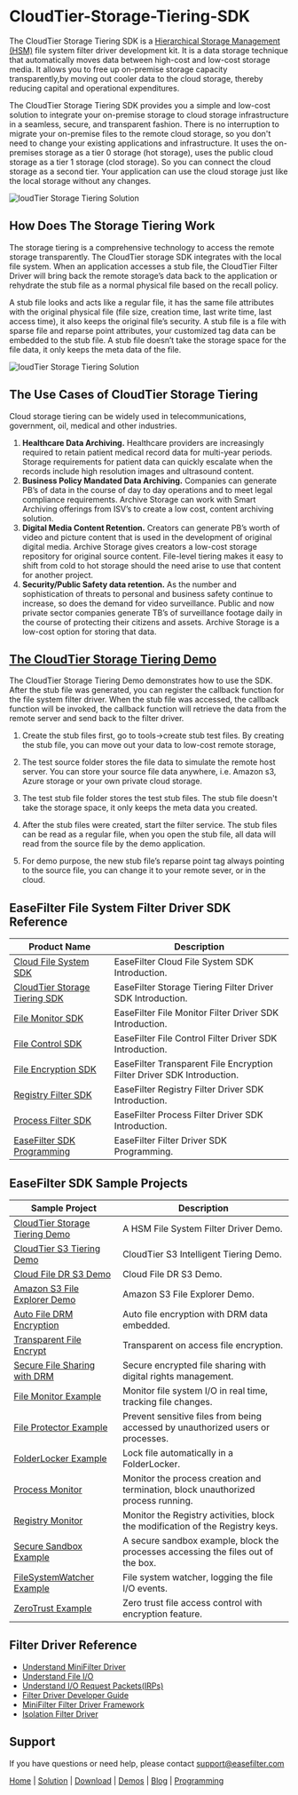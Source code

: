 # CloudTier-Storage-Tiering-SDK
The CloudTier Storage Tiering SDK is a [Hierarchical Storage Management (HSM)](https://www.easefilter.com/cloud/Hierarchical-storage-management.htm) file system filter driver development kit. It is a data storage technique that automatically moves data between high-cost and low-cost storage media. It allows you to free up on-premise storage capacity transparently,by moving out cooler data to the cloud storage, thereby reducing capital and operational expenditures.

The CloudTier Storage Tiering SDK provides you a simple and low-cost solution to integrate your on-premise storage to cloud storage infrastructure in a seamless, secure, and transparent fashion. There is no interruption to migrate your on-premise files to the remote cloud storage, so you don't need to change your existing applications and infrastructure. It uses the on-premises storage as a tier 0 storage (hot storage), uses the public cloud storage as a tier 1 storage (clod storage). So you can connect the cloud storage as a second tier. Your application can use the cloud storage just like the local storage without any changes.

![loudTier Storage Tiering Solution](https://www.easefilter.com/images/CloudTier.png)

## How Does The Storage Tiering Work
The storage tiering is a comprehensive technology to access the remote storage transparently. The CloudTier storage SDK integrates with the local file system. When an application accesses a stub file, the CloudTier Filter Driver will bring back the remote storage’s data back to the application or rehydrate the stub file as a normal physical file based on the recall policy.

A stub file looks and acts like a regular file, it has the same file attributes with the original physical file (file size, creation time, last write time, last access time), it also keeps the original file’s security. A stub file is a file with sparse file and reparse point attributes, your customized tag data can be embedded to the stub file. A stub file doesn’t take the storage space for the file data, it only keeps the meta data of the file.

![loudTier Storage Tiering Solution](https://www.easefilter.com/images/stub.png)

## The Use Cases of CloudTier Storage Tiering
Cloud storage tiering can be widely used in telecommunications, government, oil, medical and other industries.

1. **Healthcare Data Archiving.** Healthcare providers are increasingly required to retain patient medical record data for multi-year periods. Storage requirements for patient data can quickly escalate when the records include high resolution images and ultrasound content.
2. **Business Policy Mandated Data Archiving.** Companies can generate PB’s of data in the course of day to day operations and to meet legal compliance requirements. Archive Storage can work with Smart Archiving offerings from ISV’s to create a low cost, content archiving solution.
3. **Digital Media Content Retention.** Creators can generate PB’s worth of video and picture content that is used in the development of original digital media. Archive Storage gives creators a low-cost storage repository for original source content. File-level tiering makes it easy to shift from cold to hot storage should the need arise to use that content for another project.
4. **Security/Public Safety data retention.** As the number and sophistication of threats to personal and business safety continue to increase, so does the demand for video surveillance. Public and now private sector companies generate TB’s of surveillance footage daily in the course of protecting their citizens and assets. Archive Storage is a low-cost option for storing that data.

## [The CloudTier Storage Tiering Demo](https://www.easefilter.com/cloud/cloudtier-storage-tiering-demo.htm)
The CloudTier Storage Tiering Demo demonstrates how to use the SDK. After the stub file was generated, you can register the callback function for the file system filter driver. When the stub file was accessed, the callback function will be invoked, the callback function will retrieve the data from the remote server and send back to the filter driver.

1.	Create the stub files first, go to tools->create stub test files.
	By creating the stub file, you can move out your data to low-cost remote storage, 
        
2.	The test source folder stores the file data to simulate the remote host server. 
	You can store your source file data anywhere, i.e. Amazon s3, Azure storage or your own private cloud storage.

3.	The test stub file folder stores the test stub files.
	The stub file doesn't take the storage space, it only keeps the meta data you created.

4.	After the stub files were created, start the filter service. The stub files can be read as a regular file, when you open the stub file, 
	all data will read from the source file by the demo application.

5.	For demo purpose, the new stub file’s reparse point tag always pointing to the source file, you can change it to your remote sever, or in the cloud.

## EaseFilter File System Filter Driver SDK Reference
| Product Name | Description |
| --- | --- |
| [Cloud File System SDK](https://www.easefilter.com/cloud/cloud-file-system-sdk.htm) | EaseFilter Cloud File System SDK Introduction. |
| [CloudTier Storage Tiering SDK](https://www.easefilter.com/cloud/storage-tiering-sdk.htm) | EaseFilter Storage Tiering Filter Driver SDK Introduction. |
| [File Monitor SDK](https://www.easefilter.com/kb/file-monitor-filter-driver-sdk.htm) | EaseFilter File Monitor Filter Driver SDK Introduction. |
| [File Control SDK](https://www.easefilter.com/kb/file-control-file-security-sdk.htm) | EaseFilter File Control Filter Driver SDK Introduction. |
| [File Encryption SDK](https://www.easefilter.com/kb/transparent-file-encryption-filter-driver-sdk.htm) | EaseFilter Transparent File Encryption Filter Driver SDK Introduction. |
| [Registry Filter SDK](https://www.easefilter.com/kb/registry-filter-drive-sdk.htm) | EaseFilter Registry Filter Driver SDK Introduction. |
| [Process Filter SDK](https://www.easefilter.com/kb/process-filter-driver-sdk.htm) | EaseFilter Process Filter Driver SDK Introduction. |
| [EaseFilter SDK Programming](https://www.easefilter.com/kb/programming.htm) | EaseFilter Filter Driver SDK Programming. |

## EaseFilter SDK Sample Projects
| Sample Project | Description |
| --- | --- |
| [CloudTier Storage Tiering Demo](https://www.easefilter.com/cloud/cloudtier-storage-tiering-demo.htm) | A HSM File System Filter Driver Demo. |
| [CloudTier S3 Tiering Demo](https://www.easefilter.com/cloud/cloudtier-s3-intelligent-tiering-demo.htm) | CloudTier S3 Intelligent Tiering Demo. |
| [Cloud File DR S3 Demo](https://www.easefilter.com/cloud/cloud-file-dr-demo.htm) | Cloud File DR S3 Demo. |
| [Amazon S3 File Explorer Demo](https://www.easefilter.com/cloud/s3-browser-demo.htm) | Amazon S3 File Explorer Demo. |
| [Auto File DRM Encryption](https://www.easefilter.com/kb/auto-file-drm-encryption-tool.htm) | Auto file encryption with DRM data embedded. |
| [Transparent File Encrypt](https://www.easefilter.com/kb/AutoFileEncryption.htm) | Transparent on access file encryption. |
| [Secure File Sharing with DRM](https://www.easefilter.com/kb/DRM_Secure_File_Sharing.htm) | Secure encrypted file sharing with digital rights management. |
| [File Monitor Example](https://www.easefilter.com/kb/file-monitor-demo.htm) | Monitor file system I/O in real time, tracking file changes. |
| [File Protector Example](https://www.easefilter.com/kb/file-protector-demo.htm) | Prevent sensitive files from being accessed by unauthorized users or processes. |
| [FolderLocker Example](https://www.easefilter.com/kb/FolderLocker.htm) | Lock file automatically in a FolderLocker. |
| [Process Monitor](https://www.easefilter.com/kb/Process-Monitor.htm) | Monitor the process creation and termination, block unauthorized process running. |
| [Registry Monitor](https://www.easefilter.com/kb/RegMon.htm) | Monitor the Registry activities, block the modification of the Registry keys. |
| [Secure Sandbox Example](https://www.easefilter.com/kb/Secure-Sandbox.htm) |A secure sandbox example, block the processes accessing the files out of the box. |
| [FileSystemWatcher Example](https://www.easefilter.com/kb/FileSystemWatcher.htm) | File system watcher, logging the file I/O events. |
| [ZeroTrust Example](https://www.easefilter.com/kb/zero-trust-file-access-control-demo.htm) | Zero trust file access control with encryption feature. |

## Filter Driver Reference

* [Understand MiniFilter Driver](https://www.easefilter.com/kb/understand-minifilter.htm)
* [Understand File I/O](https://www.easefilter.com/kb/File_IO.htm)
* [Understand I/O Request Packets(IRPs)](https://www.easefilter.com/kb/understand-irps.htm)
* [Filter Driver Developer Guide](https://www.easefilter.com/kb/DeveloperGuide.htm)
* [MiniFilter Filter Driver Framework](https://www.easefilter.com/kb/minifilter-framework.htm)
* [Isolation Filter Driver](https://www.easefilter.com/kb/Isolation_Filter_Driver.htm)

## Support
If you have questions or need help, please contact support@easefilter.com 

[Home](https://www.easefilter.com/) | [Solution](https://www.easefilter.com/solutions.htm) | [Download](https://www.easefilter.com/download.htm) | [Demos](https://www.easefilter.com/online-fileio-test.aspx) | [Blog](https://blog.easefilter.com/) | [Programming](https://www.easefilter.com/kb/programming.htm)
